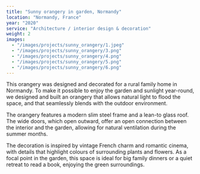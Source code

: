 ```yaml
---
title: "Sunny orangery in garden, Normandy"
location: "Normandy, France"
year: "2020"
service: "Architecture / interior design & decoration"
weight: 2
images:
  - "/images/projects/sunny_orangery/1.jpeg"
  - "/images/projects/sunny_orangery/3.png"
  - "/images/projects/sunny_orangery/4.png"
  - "/images/projects/sunny_orangery/5.png"
  - "/images/projects/sunny_orangery/6.png"
---
```


This orangery was designed and decorated for a rural family home in Normandy. To make it possible to enjoy the garden and sunlight year-round, we designed and built an orangery that allows natural light to flood the space, and that seamlessly blends with the outdoor environment.

The orangery features a modern slim steel frame and a lean-to glass roof. The wide doors, which open outward, offer an open connection between the interior and the garden, allowing for natural ventilation during the summer months.

The decoration is inspired by vintage French charm and romantic cinema, with details that highlight colours of surrounding plants and flowers. As a focal point in the garden, this space is ideal for big family dinners or a quiet retreat to read a book, enjoying the green surroundings.
